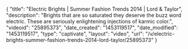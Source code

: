 {
    "title": "Electric Brights | Summer Fashion Trends 2014 | Lord & Taylor",
    "description": "Brights that are so saturated they deserve the buzz word electric. These are seriously enlightening injections of karmic color.",
    "videoid": "25895373",
    "date_created": "1453119517",
    "date_modified": "1453119517",
    "type": "captivate",
    "layout": "video",
    "url": "\/v\/electric-brights-summer-fashion-trends-2014-lord-taylor\/25895373"
}